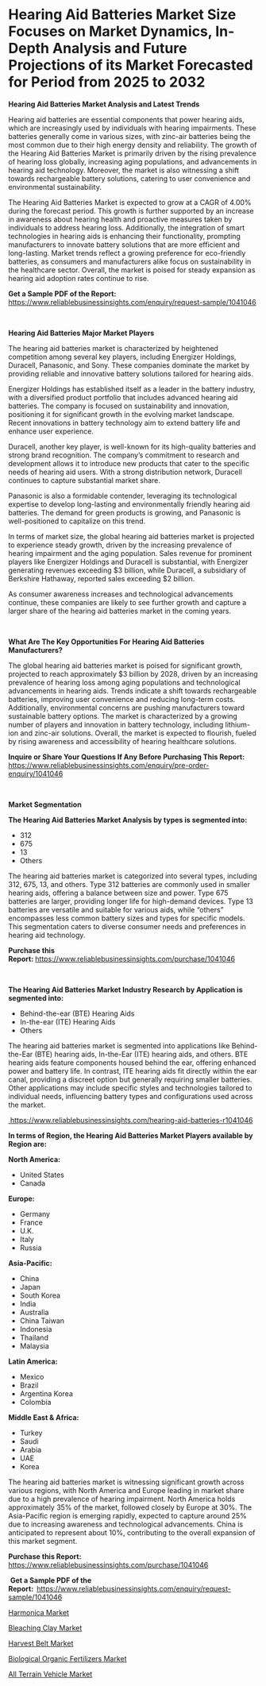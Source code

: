 <p><h1>Hearing Aid Batteries Market Size Focuses on Market Dynamics, In-Depth Analysis and Future Projections of its Market Forecasted for Period from 2025 to 2032</h1></p><p><strong>Hearing Aid Batteries Market Analysis and Latest Trends</strong></p>
<p><p>Hearing aid batteries are essential components that power hearing aids, which are increasingly used by individuals with hearing impairments. These batteries generally come in various sizes, with zinc-air batteries being the most common due to their high energy density and reliability. The growth of the Hearing Aid Batteries Market is primarily driven by the rising prevalence of hearing loss globally, increasing aging populations, and advancements in hearing aid technology. Moreover, the market is also witnessing a shift towards rechargeable battery solutions, catering to user convenience and environmental sustainability.</p><p>The Hearing Aid Batteries Market is expected to grow at a CAGR of 4.00% during the forecast period. This growth is further supported by an increase in awareness about hearing health and proactive measures taken by individuals to address hearing loss. Additionally, the integration of smart technologies in hearing aids is enhancing their functionality, prompting manufacturers to innovate battery solutions that are more efficient and long-lasting. Market trends reflect a growing preference for eco-friendly batteries, as consumers and manufacturers alike focus on sustainability in the healthcare sector. Overall, the market is poised for steady expansion as hearing aid adoption rates continue to rise.</p></p>
<p><strong>Get a Sample PDF of the Report:&nbsp;</strong> <a href="https://www.reliablebusinessinsights.com/enquiry/request-sample/1041046?utm_campaign=1873&utm_medium=2&utm_source=Github&utm_content=ia&utm_term=05022025&utm_id=hearing-aid-batteries">https://www.reliablebusinessinsights.com/enquiry/request-sample/1041046</a></p>
<p>&nbsp;</p>
<p><strong>Hearing Aid Batteries Major Market Players</strong></p>
<p><p>The hearing aid batteries market is characterized by heightened competition among several key players, including Energizer Holdings, Duracell, Panasonic, and Sony. These companies dominate the market by providing reliable and innovative battery solutions tailored for hearing aids.</p><p>Energizer Holdings has established itself as a leader in the battery industry, with a diversified product portfolio that includes advanced hearing aid batteries. The company is focused on sustainability and innovation, positioning it for significant growth in the evolving market landscape. Recent innovations in battery technology aim to extend battery life and enhance user experience.</p><p>Duracell, another key player, is well-known for its high-quality batteries and strong brand recognition. The company’s commitment to research and development allows it to introduce new products that cater to the specific needs of hearing aid users. With a strong distribution network, Duracell continues to capture substantial market share.</p><p>Panasonic is also a formidable contender, leveraging its technological expertise to develop long-lasting and environmentally friendly hearing aid batteries. The demand for green products is growing, and Panasonic is well-positioned to capitalize on this trend.</p><p>In terms of market size, the global hearing aid batteries market is projected to experience steady growth, driven by the increasing prevalence of hearing impairment and the aging population. Sales revenue for prominent players like Energizer Holdings and Duracell is substantial, with Energizer generating revenues exceeding $3 billion, while Duracell, a subsidiary of Berkshire Hathaway, reported sales exceeding $2 billion.</p><p>As consumer awareness increases and technological advancements continue, these companies are likely to see further growth and capture a larger share of the hearing aid batteries market in the coming years.</p></p>
<p>&nbsp;</p>
<p><strong>What Are The Key Opportunities For Hearing Aid Batteries Manufacturers?</strong></p>
<p><p>The global hearing aid batteries market is poised for significant growth, projected to reach approximately $3 billion by 2028, driven by an increasing prevalence of hearing loss among aging populations and technological advancements in hearing aids. Trends indicate a shift towards rechargeable batteries, improving user convenience and reducing long-term costs. Additionally, environmental concerns are pushing manufacturers toward sustainable battery options. The market is characterized by a growing number of players and innovation in battery technology, including lithium-ion and zinc-air solutions. Overall, the market is expected to flourish, fueled by rising awareness and accessibility of hearing healthcare solutions.</p></p>
<p><strong>Inquire or Share Your Questions If Any Before Purchasing This Report:</strong> <a href="https://www.reliablebusinessinsights.com/enquiry/pre-order-enquiry/1041046?utm_campaign=1873&utm_medium=2&utm_source=Github&utm_content=ia&utm_term=05022025&utm_id=hearing-aid-batteries">https://www.reliablebusinessinsights.com/enquiry/pre-order-enquiry/1041046</a></p>
<p>&nbsp;</p>
<p><strong>Market Segmentation</strong></p>
<p><strong>The Hearing Aid Batteries Market Analysis by types is segmented into:</strong></p>
<p><ul><li>312</li><li>675</li><li>13</li><li>Others</li></ul></p>
<p><p>The hearing aid batteries market is categorized into several types, including 312, 675, 13, and others. Type 312 batteries are commonly used in smaller hearing aids, offering a balance between size and power. Type 675 batteries are larger, providing longer life for high-demand devices. Type 13 batteries are versatile and suitable for various aids, while “others” encompasses less common battery sizes and types for specific models. This segmentation caters to diverse consumer needs and preferences in hearing aid technology.</p></p>
<p><strong>Purchase this Report:&nbsp;</strong><a href="https://www.reliablebusinessinsights.com/purchase/1041046?utm_campaign=1873&utm_medium=2&utm_source=Github&utm_content=ia&utm_term=05022025&utm_id=hearing-aid-batteries">https://www.reliablebusinessinsights.com/purchase/1041046</a></p>
<p>&nbsp;</p>
<p><strong>The Hearing Aid Batteries Market Industry Research by Application is segmented into:</strong></p>
<p><ul><li>Behind-the-ear (BTE) Hearing Aids</li><li>In-the-ear (ITE) Hearing Aids</li><li>Others</li></ul></p>
<p><p>The hearing aid batteries market is segmented into applications like Behind-the-Ear (BTE) hearing aids, In-the-Ear (ITE) hearing aids, and others. BTE hearing aids feature components housed behind the ear, offering enhanced power and battery life. In contrast, ITE hearing aids fit directly within the ear canal, providing a discreet option but generally requiring smaller batteries. Other applications may include specific styles and technologies tailored to individual needs, influencing battery types and configurations used across the market.</p></p>
<p><a href="https://www.reliablebusinessinsights.com/hearing-aid-batteries-r1041046?utm_campaign=1873&utm_medium=2&utm_source=Github&utm_content=ia&utm_term=05022025&utm_id=hearing-aid-batteries">&nbsp;https://www.reliablebusinessinsights.com/hearing-aid-batteries-r1041046</a></p>
<p><strong>In terms of Region, the Hearing Aid Batteries Market Players available by Region are:</strong></p>
<p>
    <p> <strong> North America: </strong>
        <ul>
            <li>United States</li>
            <li>Canada</li>
        </ul>
        </p> 
    <p> <strong> Europe: </strong>
        <ul>
            <li>Germany</li>
            <li>France</li>
            <li>U.K.</li>
            <li>Italy</li>
            <li>Russia</li>
        </ul>
        </p> 
    <p> <strong> Asia-Pacific: </strong>
        <ul>
            <li>China</li>
            <li>Japan</li>
            <li>South Korea</li>
            <li>India</li>
            <li>Australia</li>
            <li>China Taiwan</li>
            <li>Indonesia</li>
            <li>Thailand</li>
            <li>Malaysia</li>
        </ul>
        </p> 
    <p> <strong> Latin America: </strong>
        <ul>
            <li>Mexico</li>
            <li>Brazil</li>
            <li>Argentina Korea</li>
            <li>Colombia</li>
        </ul>
        </p> 
    <p> <strong> Middle East & Africa: </strong>
        <ul>
            <li>Turkey</li>
            <li>Saudi</li>
            <li>Arabia</li>
            <li>UAE</li>
            <li>Korea</li>
        </ul>
    </p>
    </p>
<p><p>The hearing aid batteries market is witnessing significant growth across various regions, with North America and Europe leading in market share due to a high prevalence of hearing impairment. North America holds approximately 35% of the market, followed closely by Europe at 30%. The Asia-Pacific region is emerging rapidly, expected to capture around 25% due to increasing awareness and technological advancements. China is anticipated to represent about 10%, contributing to the overall expansion of this market segment.</p></p>
<p><strong>Purchase this Report: </strong><a href="https://www.reliablebusinessinsights.com/purchase/1041046?utm_campaign=1873&utm_medium=2&utm_source=Github&utm_content=ia&utm_term=05022025&utm_id=hearing-aid-batteries">https://www.reliablebusinessinsights.com/purchase/1041046</a></p>
<p>&nbsp;<strong>Get a Sample PDF of the Report:&nbsp;&nbsp;</strong><a href="https://www.reliablebusinessinsights.com/enquiry/request-sample/1041046?utm_campaign=1873&utm_medium=2&utm_source=Github&utm_content=ia&utm_term=05022025&utm_id=hearing-aid-batteries">https://www.reliablebusinessinsights.com/enquiry/request-sample/1041046</a></p>
<p><strong></strong></p>
<p><p><a href="https://github.com/rabiumofer/Market-Research-Report-List-1/blob/main/harmonica-market.md?utm_campaign=1873&utm_medium=2&utm_source=Github&utm_content=ia&utm_term=05022025&utm_id=hearing-aid-batteries">Harmonica Market</a></p><p><a href="https://www.linkedin.com/pulse/bleaching-clay-market-industry-trends-forecast-period-jasme?utm_campaign=1873&utm_medium=2&utm_source=Github&utm_content=ia&utm_term=05022025&utm_id=hearing-aid-batteries">Bleaching Clay Market</a></p><p><a href="https://github.com/abuugjetaj/Market-Research-Report-List-1/blob/main/harvest-belt-market.md?utm_campaign=1873&utm_medium=2&utm_source=Github&utm_content=ia&utm_term=05022025&utm_id=hearing-aid-batteries">Harvest Belt Market</a></p><p><a href="https://www.linkedin.com/pulse/growing-demand-biological-organic-fertilizers-market-mziae?utm_campaign=1873&utm_medium=2&utm_source=Github&utm_content=ia&utm_term=05022025&utm_id=hearing-aid-batteries">Biological Organic Fertilizers Market</a></p><p><a href="https://www.linkedin.com/pulse/all-terrain-vehicle-market-forecasting-share-size-revenue-x7vmc?utm_campaign=1873&utm_medium=2&utm_source=Github&utm_content=ia&utm_term=05022025&utm_id=hearing-aid-batteries">All Terrain Vehicle Market</a></p></p>